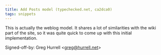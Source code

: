 ```yaml
---
title: Add Posts model (typechecked.net, ca2dca0)
tags: snippets
---
```


This is actually the weblog model. It shares a lot of similarities with the wiki part of the site, so it was quite quick to come up with this initial implementation.

Signed-off-by: Greg Hurrell &lt;greg@hurrell.net&gt;
